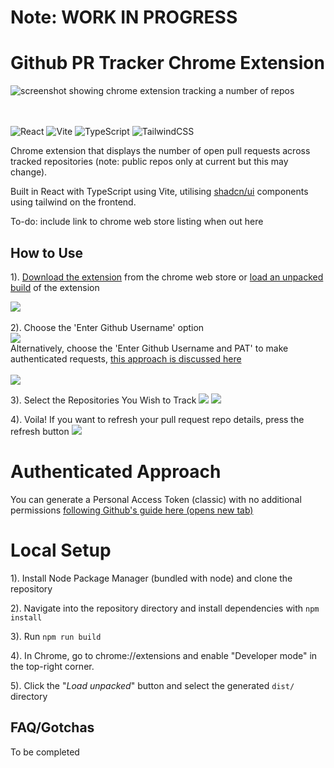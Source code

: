 # Note: WORK IN PROGRESS

# Github PR Tracker Chrome Extension

![screenshot showing chrome extension tracking a number of repos](image/github_social_preview.png)

<br><br>
![React](https://img.shields.io/badge/react-%2320232a.svg?style=for-the-badge&logo=react&logoColor=%2361DAFB)
![Vite](https://img.shields.io/badge/vite-%23646CFF.svg?style=for-the-badge&logo=vite&logoColor=white)
![TypeScript](https://img.shields.io/badge/typescript-%23007ACC.svg?style=for-the-badge&logo=typescript&logoColor=white)
![TailwindCSS](https://img.shields.io/badge/tailwindcss-%2338B2AC.svg?style=for-the-badge&logo=tailwind-css&logoColor=white)

Chrome extension that displays the number of open pull requests across tracked repositories (note: public repos only at current but this may change).

Built in React with TypeScript using Vite, utilising [shadcn/ui](https://ui.shadcn.com) components using tailwind on the frontend.

To-do: include link to chrome web store listing when out here

## How to Use

1). [Download the extension]('') from the chrome web store or [load an unpacked build]() of the extension

![](image/README%20Set%20Up%20Screenshots/step1.png)
<br><br>
2). Choose the 'Enter Github Username' option
<br>
![](image/README%20Set%20Up%20Screenshots/step2-unauthenticated.png)
<br>
Alternatively, choose the 'Enter Github Username and PAT' to make authenticated requests, [this approach is discussed here]('')
<br><br>
![](image/README%20Set%20Up%20Screenshots/step2-authenticated.png)

3). Select the Repositories You Wish to Track
<span>
![](image/README%20Set%20Up%20Screenshots/step3.png)
![](image/README%20Set%20Up%20Screenshots/step3a.png)
</span>

4). Voila! If you want to refresh your pull request repo details, press the refresh button
![](image/README%20Set%20Up%20Screenshots/step4.png)

# Authenticated Approach

You can generate a Personal Access Token (classic) with no additional permissions <a target="_blank" href="https://docs.github.com/en/authentication/keeping-your-account-and-data-secure/managing-your-personal-access-tokens#creating-a-personal-access-token-classic">following Github's guide here (opens new tab)</a>

# Local Setup

1). Install Node Package Manager (bundled with node) and clone the repository

2). Navigate into the repository directory and install dependencies with `npm install`

3). Run `npm run build`

4). In Chrome, go to chrome://extensions and enable "Developer mode" in the top-right corner.

5). Click the "<em>Load unpacked</em>" button and select the generated `dist/` directory

## FAQ/Gotchas

To be completed
